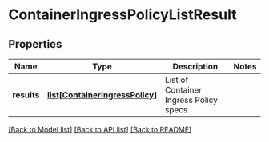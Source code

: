 # ContainerIngressPolicyListResult

## Properties
Name | Type | Description | Notes
------------ | ------------- | ------------- | -------------
**results** | [**list[ContainerIngressPolicy]**](ContainerIngressPolicy.md) | List of Container Ingress Policy specs | 

[[Back to Model list]](../README.md#documentation-for-models) [[Back to API list]](../README.md#documentation-for-api-endpoints) [[Back to README]](../README.md)

